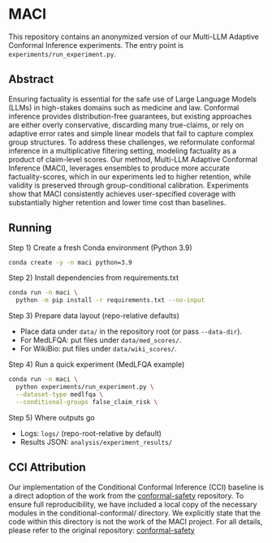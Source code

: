 # MACI
This repository contains an anonymized version of our Multi-LLM Adaptive Conformal Inference experiments. The entry point is `experiments/run_experiment.py`.

## Abstract

Ensuring factuality is essential for the safe use of Large Language Models (LLMs) in high-stakes domains such as medicine and law. Conformal inference provides distribution-free guarantees, but existing approaches are either overly conservative, discarding many true-claims, or rely on adaptive error rates and simple linear models that fail to capture complex group structures. To address these challenges, we reformulate conformal inference in a multiplicative filtering setting, modeling factuality as a product of claim-level scores. Our method, Multi-LLM Adaptive Conformal Inference (MACI), leverages ensembles to produce more accurate factuality-scores, which in our experiments led to higher retention, while validity is preserved through group-conditional calibration. Experiments show that MACI consistently achieves user-specified coverage with substantially higher retention and lower time cost than baselines.

## Running

Step 1) Create a fresh Conda environment (Python 3.9)

```bash
conda create -y -n maci python=3.9
```

Step 2) Install dependencies from requirements.txt

```bash
conda run -n maci \
  python -m pip install -r requirements.txt --no-input
```

Step 3) Prepare data layout (repo-relative defaults)

- Place data under `data/` in the repository root (or pass `--data-dir`).
- For MedLFQA: put files under `data/med_scores/`.
- For WikiBio: put files under `data/wiki_scores/`.

Step 4) Run a quick experiment (MedLFQA example)

```bash
conda run -n maci \
  python experiments/run_experiment.py \
  --dataset-type medlfqa \
  --conditional-groups false_claim_risk \
```

Step 5) Where outputs go

- Logs: `logs/` (repo-root-relative by default)
- Results JSON: `analysis/experiment_results/`



## CCI Attribution
Our implementation of the Conditional Conformal Inference (CCI) baseline is a direct adoption of the work from the [conformal-safety](https://github.com/jjcherian/conformal-safety.git) repository. To ensure full reproducibility, we have included a local copy of the necessary modules in the conditional-conformal/ directory. We explicitly state that the code within this directory is not the work of the MACI project. For all details, please refer to the original repository: [conformal-safety](https://github.com/jjcherian/conformal-safety.git)
